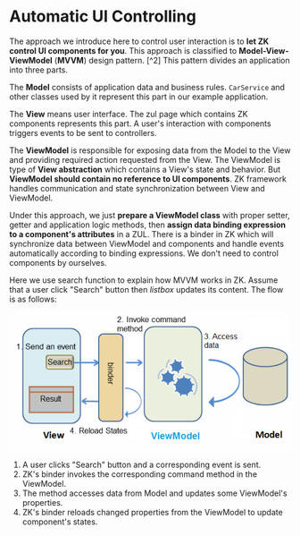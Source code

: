 # Automatic UI Controlling

The approach we introduce here to control user interaction is to **let
ZK control UI components for you**. This approach is classified to
**Model-View-ViewModel** (**MVVM**) design pattern. [^2] This pattern
divides an application into three parts.

The **Model** consists of application data and business rules.
`CarService` and other classes used by it represent this part in our
example application.

The **View** means user interface. The zul page which contains ZK
components represents this part. A user's interaction with components
triggers events to be sent to controllers.

The **ViewModel** is responsible for exposing data from the Model to the
View and providing required action requested from the View. The
ViewModel is type of **View abstraction** which contains a View's state
and behavior. But **ViewModel should contain no reference to UI
components**. ZK framework handles communication and state
synchronization between View and ViewModel.

Under this approach, we just **prepare a ViewModel class** with proper
setter, getter and application logic methods, then **assign data binding
expression to a component's attributes** in a ZUL. There is a binder in
ZK which will synchronize data between ViewModel and components and
handle events automatically according to binding expressions. We don't
need to control components by ourselves.

Here we use search function to explain how MVVM works in ZK. Assume that
a user click "Search" button then *listbox* updates its content. The
flow is as follows:

![ center](../images/tutorial-mvvm.png  " center")

1.  A user clicks "Search" button and a corresponding event is sent.
2.  ZK's binder invokes the corresponding command method in the
    ViewModel.
3.  The method accesses data from Model and updates some ViewModel's
    properties.
4.  ZK's binder reloads changed properties from the ViewModel to update
    component's states.
